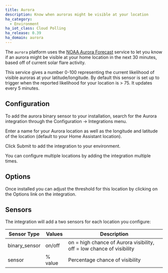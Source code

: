```yaml
---
title: Aurora
description: Know when auroras might be visible at your location
ha_category:
  - Environment
ha_iot_class: Cloud Polling
ha_release: 0.39
ha_domain: aurora
---
```


The `aurora` platform uses the [NOAA Aurora Forecast](https://www.swpc.noaa.gov/products/aurora-30-minute-forecast) service to let you know if an aurora might be visible at your home location in the next 30 minutes, based off of current solar flare activity.

This service gives a number 0-100 representing the current likelihood of visible auroras at your latitude/longitude. By default this sensor is set up to trigger when the reported likelihood for your location is > 75. It updates every 5 minutes.

## Configuration

To add the aurora binary sensor to your installation, search for the Aurora integration through the Configuration -> Integrations menu.

Enter a name for your Aurora location as well as the longitude and latitude of the location (default to your Home Assistant location).

Click Submit to add the integration to your environment.

You can configure multiple locations by adding the integration multiple times.

## Options

Once installed you can adjust the threshold for this location by clicking on the Options link on the integration.

## Sensors

The integration will add a two sensors for each location you configure:

|Sensor Type|Values|Description|
|-|-|-|
|binary_sensor|on/off|on = high chance of Aurora visibility, off = low chance of visibility|
|sensor|% value|Percentage chance of visibility|
